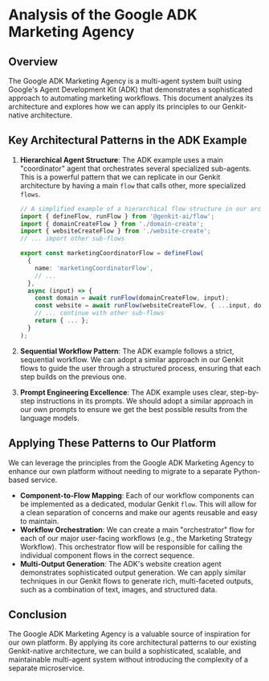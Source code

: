 # Analysis of the Google ADK Marketing Agency

## Overview

The Google ADK Marketing Agency is a multi-agent system built using Google's Agent Development Kit (ADK) that demonstrates a sophisticated approach to automating marketing workflows. This document analyzes its architecture and explores how we can apply its principles to our Genkit-native architecture.

## Key Architectural Patterns in the ADK Example

1.  **Hierarchical Agent Structure**: The ADK example uses a main "coordinator" agent that orchestrates several specialized sub-agents. This is a powerful pattern that we can replicate in our Genkit architecture by having a main `flow` that calls other, more specialized `flows`.

    ```typescript
    // A simplified example of a hierarchical flow structure in our architecture
    import { defineFlow, runFlow } from '@genkit-ai/flow';
    import { domainCreateFlow } from './domain-create';
    import { websiteCreateFlow } from './website-create';
    // ... import other sub-flows

    export const marketingCoordinatorFlow = defineFlow(
      {
        name: 'marketingCoordinatorFlow',
        // ...
      },
      async (input) => {
        const domain = await runFlow(domainCreateFlow, input);
        const website = await runFlow(websiteCreateFlow, { ...input, domain });
        // ... continue with other sub-flows
        return { ... };
      }
    );
    ```

2.  **Sequential Workflow Pattern**: The ADK example follows a strict, sequential workflow. We can adopt a similar approach in our Genkit flows to guide the user through a structured process, ensuring that each step builds on the previous one.

3.  **Prompt Engineering Excellence**: The ADK example uses clear, step-by-step instructions in its prompts. We should adopt a similar approach in our own prompts to ensure we get the best possible results from the language models.

## Applying These Patterns to Our Platform

We can leverage the principles from the Google ADK Marketing Agency to enhance our own platform without needing to migrate to a separate Python-based service.

-   **Component-to-Flow Mapping**: Each of our workflow components can be implemented as a dedicated, modular Genkit `flow`. This will allow for a clean separation of concerns and make our agents reusable and easy to maintain.
-   **Workflow Orchestration**: We can create a main "orchestrator" flow for each of our major user-facing workflows (e.g., the Marketing Strategy Workflow). This orchestrator flow will be responsible for calling the individual component flows in the correct sequence.
-   **Multi-Output Generation**: The ADK's website creation agent demonstrates sophisticated output generation. We can apply similar techniques in our Genkit flows to generate rich, multi-faceted outputs, such as a combination of text, images, and structured data.

## Conclusion

The Google ADK Marketing Agency is a valuable source of inspiration for our own platform. By applying its core architectural patterns to our existing Genkit-native architecture, we can build a sophisticated, scalable, and maintainable multi-agent system without introducing the complexity of a separate microservice.
